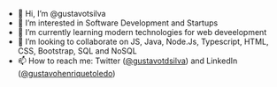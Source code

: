 - 👋 Hi, I’m @gustavotsilva
- 👀 I’m interested in Software Development and Startups
- 🌱 I’m currently learning modern technologies for web deveelopment
- 💞️ I’m looking to collaborate on JS, Java, Node.Js, Typescript, HTML, CSS, Bootstrap, SQL and NoSQL
- 📫 How to reach me: Twitter ([@gustavotdsilva](https://twitter.com/gustavotdsilva)) and LinkedIn ([@gustavohenriquetoledo](https://www.linkedin.com/in/gustavohenriquetoledo/))

<!---
gustavotsilva/gustavotsilva is a ✨ special ✨ repository because its `README.md` (this file) appears on your GitHub profile.
You can click the Preview link to take a look at your changes.
--->
